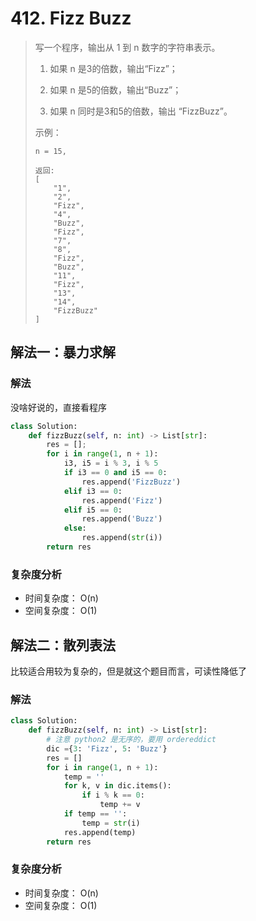 # 412. Fizz Buzz
> 写一个程序，输出从 1 到 n 数字的字符串表示。
> 
> 1. 如果 n 是3的倍数，输出“Fizz”；
> 
> 2. 如果 n 是5的倍数，输出“Buzz”；
> 
> 3. 如果 n 同时是3和5的倍数，输出 “FizzBuzz”。
> 
> 示例：
> ```
> n = 15,
> 
> 返回:
> [
>     "1",
>     "2",
>     "Fizz",
>     "4",
>     "Buzz",
>     "Fizz",
>     "7",
>     "8",
>     "Fizz",
>     "Buzz",
>     "11",
>     "Fizz",
>     "13",
>     "14",
>     "FizzBuzz"
> ]
> ```

## 解法一：暴力求解

### 解法
没啥好说的，直接看程序

``` python
class Solution:
    def fizzBuzz(self, n: int) -> List[str]:
        res = [];
        for i in range(1, n + 1):
            i3, i5 = i % 3, i % 5
            if i3 == 0 and i5 == 0:
                res.append('FizzBuzz')
            elif i3 == 0:
                res.append('Fizz')
            elif i5 == 0:
                res.append('Buzz')
            else:
                res.append(str(i))
        return res
```
### 复杂度分析
- 时间复杂度： O(n)
- 空间复杂度： O(1)

## 解法二：散列表法

比较适合用较为复杂的，但是就这个题目而言，可读性降低了

### 解法
```python
class Solution:
    def fizzBuzz(self, n: int) -> List[str]:
        # 注意 python2 是无序的，要用 ordereddict
        dic ={3: 'Fizz', 5: 'Buzz'}
        res = []
        for i in range(1, n + 1):
            temp = ''
            for k, v in dic.items():
                if i % k == 0:
                    temp += v
            if temp == '':
                temp = str(i)
            res.append(temp)
        return res
```

### 复杂度分析
- 时间复杂度： O(n)
- 空间复杂度： O(1)